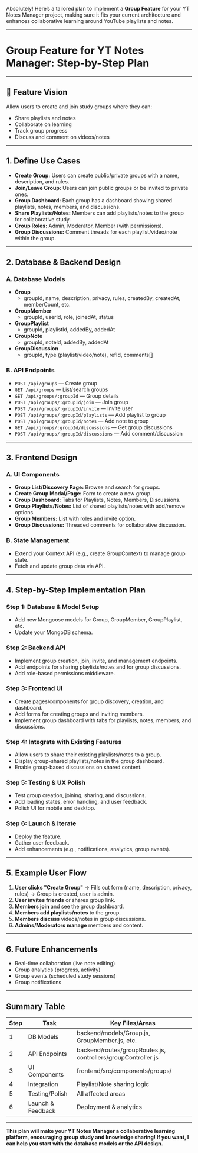 Absolutely! Here’s a tailored plan to implement a **Group Feature** for your YT Notes Manager project, making sure it fits your current architecture and enhances collaborative learning around YouTube playlists and notes.

---

# **Group Feature for YT Notes Manager: Step-by-Step Plan**

---

## **🎯 Feature Vision**
Allow users to create and join study groups where they can:
- Share playlists and notes
- Collaborate on learning
- Track group progress
- Discuss and comment on videos/notes

---

## **1. Define Use Cases**
- **Create Group:** Users can create public/private groups with a name, description, and rules.
- **Join/Leave Group:** Users can join public groups or be invited to private ones.
- **Group Dashboard:** Each group has a dashboard showing shared playlists, notes, members, and discussions.
- **Share Playlists/Notes:** Members can add playlists/notes to the group for collaborative study.
- **Group Roles:** Admin, Moderator, Member (with permissions).
- **Group Discussions:** Comment threads for each playlist/video/note within the group.

---

## **2. Database & Backend Design**

### **A. Database Models**
- **Group**
  - groupId, name, description, privacy, rules, createdBy, createdAt, memberCount, etc.
- **GroupMember**
  - groupId, userId, role, joinedAt, status
- **GroupPlaylist**
  - groupId, playlistId, addedBy, addedAt
- **GroupNote**
  - groupId, noteId, addedBy, addedAt
- **GroupDiscussion**
  - groupId, type (playlist/video/note), refId, comments[]

### **B. API Endpoints**
- `POST /api/groups` — Create group
- `GET /api/groups` — List/search groups
- `GET /api/groups/:groupId` — Group details
- `POST /api/groups/:groupId/join` — Join group
- `POST /api/groups/:groupId/invite` — Invite user
- `POST /api/groups/:groupId/playlists` — Add playlist to group
- `POST /api/groups/:groupId/notes` — Add note to group
- `GET /api/groups/:groupId/discussions` — Get group discussions
- `POST /api/groups/:groupId/discussions` — Add comment/discussion

---

## **3. Frontend Design**

### **A. UI Components**
- **Group List/Discovery Page:** Browse and search for groups.
- **Create Group Modal/Page:** Form to create a new group.
- **Group Dashboard:** Tabs for Playlists, Notes, Members, Discussions.
- **Group Playlists/Notes:** List of shared playlists/notes with add/remove options.
- **Group Members:** List with roles and invite option.
- **Group Discussions:** Threaded comments for collaborative discussion.

### **B. State Management**
- Extend your Context API (e.g., create GroupContext) to manage group state.
- Fetch and update group data via API.

---

## **4. Step-by-Step Implementation Plan**

### **Step 1: Database & Model Setup**
- Add new Mongoose models for Group, GroupMember, GroupPlaylist, etc.
- Update your MongoDB schema.

### **Step 2: Backend API**
- Implement group creation, join, invite, and management endpoints.
- Add endpoints for sharing playlists/notes and for group discussions.
- Add role-based permissions middleware.

### **Step 3: Frontend UI**
- Create pages/components for group discovery, creation, and dashboard.
- Add forms for creating groups and inviting members.
- Implement group dashboard with tabs for playlists, notes, members, and discussions.

### **Step 4: Integrate with Existing Features**
- Allow users to share their existing playlists/notes to a group.
- Display group-shared playlists/notes in the group dashboard.
- Enable group-based discussions on shared content.

### **Step 5: Testing & UX Polish**
- Test group creation, joining, sharing, and discussions.
- Add loading states, error handling, and user feedback.
- Polish UI for mobile and desktop.

### **Step 6: Launch & Iterate**
- Deploy the feature.
- Gather user feedback.
- Add enhancements (e.g., notifications, analytics, group events).

---

## **5. Example User Flow**

1. **User clicks "Create Group"** → Fills out form (name, description, privacy, rules) → Group is created, user is admin.
2. **User invites friends** or shares group link.
3. **Members join** and see the group dashboard.
4. **Members add playlists/notes** to the group.
5. **Members discuss** videos/notes in group discussions.
6. **Admins/Moderators manage** members and content.

---

## **6. Future Enhancements**
- Real-time collaboration (live note editing)
- Group analytics (progress, activity)
- Group events (scheduled study sessions)
- Group notifications

---

## **Summary Table**

| Step | Task | Key Files/Areas |
|------|------|-----------------|
| 1 | DB Models | backend/models/Group.js, GroupMember.js, etc. |
| 2 | API Endpoints | backend/routes/groupRoutes.js, controllers/groupController.js |
| 3 | UI Components | frontend/src/components/groups/ |
| 4 | Integration | Playlist/Note sharing logic |
| 5 | Testing/Polish | All affected areas |
| 6 | Launch & Feedback | Deployment & analytics |

---

**This plan will make your YT Notes Manager a collaborative learning platform, encouraging group study and knowledge sharing! If you want, I can help you start with the database models or the API design.**
